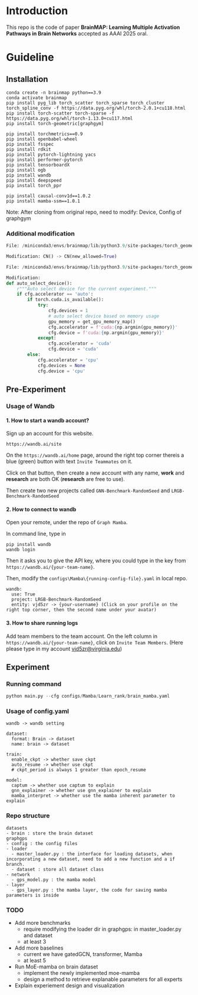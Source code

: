 # Introduction
This repo is the code of paper **BrainMAP: Learning Multiple Activation Pathways in Brain Networks** accepted as AAAI 2025 oral.

# Guideline
## Installation
```
conda create -n brainmap python==3.9
conda activate brainmap
pip install pyg_lib torch_scatter torch_sparse torch_cluster torch_spline_conv -f https://data.pyg.org/whl/torch-2.0.1+cu118.html
pip install torch-scatter torch-sparse -f https://data.pyg.org/whl/torch-1.13.0+cu117.html
pip install torch-geometric[graphgym]

pip install torchmetrics==0.9
pip install openbabel-wheel
pip install fsspec 
pip install rdkit
pip install pytorch-lightning yacs
pip install performer-pytorch
pip install tensorboardX
pip install ogb
pip install wandb
pip install deepspeed
pip install torch_ppr

pip install causal-conv1d==1.0.2
pip install mamba-ssm==1.0.1
```
Note: After cloning from original repo, need to modify: Device, Config of graphgym

### Additional modification
```python
File: /miniconda3/envs/brainmap/lib/python3.9/site-packages/torch_geometric/graphgym/config.py 

Modification: CN() -> CN(new_allowed=True)
```

```python
File: /miniconda3/envs/brainmap/lib/python3.9/site-packages/torch_geometric/graphgym/utils/device.py

Modification: 
def auto_select_device():
    r"""Auto select device for the current experiment."""
    if cfg.accelerator == 'auto':
        if torch.cuda.is_available():
            try:
                cfg.devices = 1
                # auto select device based on memory usage
                gpu_memory = get_gpu_memory_map()
                cfg.accelerator = f'cuda:{np.argmin(gpu_memory)}'
                cfg.device = f'cuda:{np.argmin(gpu_memory)}'
            except:
                cfg.accelerator = 'cuda'
                cfg.device = 'cuda'
        else:
            cfg.accelerator = 'cpu'
            cfg.devices = None
            cfg.device = 'cpu'
```

## Pre-Experiment
### Usage of Wandb
#### 1. How to start a wandb account?
Sign up an account for this website.
```
https://wandb.ai/site
```

On the `https://wandb.ai/home` page, around the right top corner thereis a blue (green) button with text `Invite Teammates` on it.

Click on that button, then create a new account with any name,  **work** and **research** are both OK (**research** are free to use). 

Then create two new projects called `GNN-Benchmark-RandomSeed` and `LRGB-Benchmark-RandomSeed`

#### 2. How to connect to wandb
Open your remote, under the repo of `Graph Mamba`.

In command line, type in
```
pip install wandb
wandb login
```
Then it asks you to give the API key, where you could type in the key from `https://wandb.ai/{your-team-name}`.

Then, modify the `configs\Mamba\{running-config-file}.yaml` in local repo.
```
wandb:
  use: True
  project: LRGB-Benchmark-RandomSeed
  entity: vjd5zr -> {your-username} (Click on your profile on the right top corner, then the second name under your avatar)
```

#### 3. How to share running logs
Add team members to the team account. On the left column in `https://wandb.ai/{your-team-name}`, click on `Invite Team Members`. (Here please type in my account vjd5zr@virginia.edu)

## Experiment
### Running command
```python
python main.py --cfg configs/Mamba/Learn_rank/brain_mamba.yaml
```
### Usage of config.yaml
```
wandb -> wandb setting

dataset:
  format: Brain -> dataset
  name: brain -> dataset

train:
  enable_ckpt -> whether save ckpt 
  auto_resume -> whether use ckpt
  # ckpt_period is always 1 greater than epoch_resume

model:
  captum -> whether use captum to explain
  gnn_explainer -> whether use gnn_explainer to explain
  mamba_interpret -> whether use the mamba inherent parameter to explain
```

### Repo structure
```
datasets
- brain : store the brain dataset
graphgps
- config : the config files
- loader
  - master_loader.py : the interface for loading datasets, when incorporating a new dataset, need to add a new function and a if branch.
  - dataset : store all dataset class
- network
  - gps_model.py : the mamba model
- layer
  - gps_layer.py : the mamba layer, the code for saving mamba parameters is inside
```

### TODO
- Add more benchmarks
  - require modifying the loader dir in graphgps: in master_loader.py and dataset
  - at least 3
- Add more baselines
  - current we have gatedGCN, transformer, Mamba
  - at least 5
- Run MoE-mamba on brain dataset 
  - implement the newly implemented moe-mamba
  - design a method to retrieve explanable parameters for all experts
- Explain experiement design and visualization
